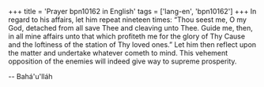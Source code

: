 +++
title = 'Prayer bpn10162 in English'
tags = ['lang-en', 'bpn10162']
+++
In regard to his affairs, let him repeat nineteen times:  “Thou seest me, O my God, detached from all save Thee and cleaving unto Thee.  Guide me, then, in all mine affairs unto that which profiteth me for the glory of Thy Cause and the loftiness of the station of Thy loved ones.”  Let him then reflect upon the matter and undertake whatever cometh to mind.  This vehement opposition of the enemies will indeed give way to supreme prosperity.

-- Bahá'u'lláh
